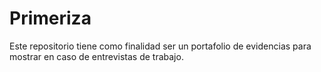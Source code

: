 # Primeriza

Este repositorio tiene como finalidad ser un portafolio de evidencias para mostrar en caso de entrevistas de trabajo.
